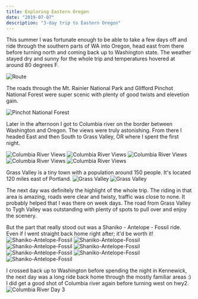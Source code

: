```yaml
---
title: Exploring Eastern Oregon
date: "2019-07-07"
description: "3-day trip to Eastern Oregon"
---
```


This summer I was fortunate enough to be able to take a few days off and ride through the southern parts of WA into Oregon, head east from there before turning north and coming back up to Washington state. The weather stayed dry and sunny for the whole trip and temperatures hovered at around 80 degrees F.

![Route](./eastern-oregon-route.png)

The roads through the Mt. Rainier National Park and Glifford Pinchot National Forest were super scenic with plenty of good twists and elevetion gain.

![Pinchot National Forest](./pinchot.jpg)

Later in the afternoon I got to Columbia river on the border between Washington and Oregon. The views were truly astonishing. From there I headed East and then South to Grass Valley, OR where I spent the first night.

![Columbia River Views](./columbia_river01.jpg)
![Columbia River Views](./columbia_river02.jpg)
![Columbia River Views](./columbia_river03.jpg)
![Columbia River Views](./columbia_river04.jpg)
![Columbia River Views](./columbia_river05.jpg)

Grass Valley is a tiny town with a population around 150 people. It's located 120 miles east of Portland.
![Grass Valley](./grass_valley.jpg)
![Grass Valley](./grass_valley02.jpg)

The next day was definitely the highlight of the whole trip. The riding in that area is amazing, roads were clear and twisty, traffic was close to none. It probably helped that I was there on week days. The road from Grass Valley to Tygh Valley was outstanding with plenty of spots to pull over and enjoy the scenery.

But the part that really stood out was a Shaniko - Antelope - Fossil ride. Even if I went straight back home right after; it'd be worth it!
![Shaniko-Antelope-Fossil](./day2_01.jpg)
![Shaniko-Antelope-Fossil](./day2_02.jpg)
![Shaniko-Antelope-Fossil](./day2_03.jpg)
![Shaniko-Antelope-Fossil](./day2_04.jpg)
![Shaniko-Antelope-Fossil](./day2_05.jpg)
![Shaniko-Antelope-Fossil](./day2_06.jpg)
![Shaniko-Antelope-Fossil](./day2_07.jpg)

I crossed back up to Washington before spending the night in Kennewick, the next day was a long ride back home through the mostly familiar areas :)
I did get a good shot of Columbia river again before turning west on hwy2.
![Columbia River Day 3](./columbia_river_day3.jpg)
